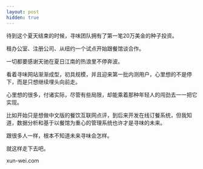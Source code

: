 ```yaml
---
layout: post
hidden: true
---
```

待到这个夏天结束的时候，寻味团队拥有了第一笔20万美金的种子投资。
  
租办公室、注册公司、从纽约一个试点开始跟餐馆谈合作。
  
一切都要感谢天驰在夏日江南的热浪里不停奔波。
  
看着寻味网站渐渐成型，初具规模，并且迎来第一批内测用户，心里想的不是停下，而是只想继续埋头向前走。
  
心里想的很多，付诸实际，尽管有些局限，却能乘着那种年轻人的闯劲去一一把它实现。
  
比如开始只是想做中文版的餐饮互联网点评，到后来开发在线订餐系统，但我知道，数据分析和基于以餐馆为重心的管理系统也许才是寻味的未来。
  
跟很多人一样，根本不知道未来寻味会怎样。
  
就这样走下去吧。
  
xun-wei.com
